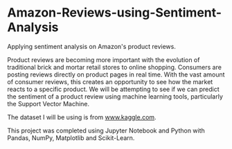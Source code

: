 # Amazon-Reviews-using-Sentiment-Analysis
Applying sentiment analysis on Amazon's product reviews.

Product reviews are becoming more important with the evolution of traditional brick and mortar retail stores to online shopping. Consumers are posting reviews directly on product pages in real time. With the vast amount of consumer reviews, this creates an opportunity to see how the market reacts to a specific product.
We will be attempting to see if we can predict the sentiment of a product review using machine learning tools, particularly the Support Vector Machine.

The dataset I will be using is from www.kaggle.com.

This project was completed using Jupyter Notebook and Python with Pandas, NumPy, Matplotlib and Scikit-Learn.
